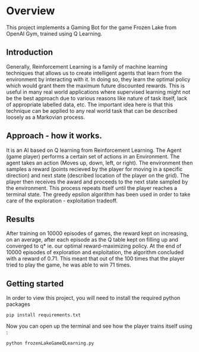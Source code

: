# Overview
This project implements a Gaming Bot for the game Frozen Lake from OpenAI Gym, trained using Q Learning. 

## Introduction 
Generally, Reinforcement Learning is a family of machine learning techniques that allows us to create intelligent agents that learn from the environment by interacting with it. In doing so, they learn the optimal policy which would grant them the maximum future discounted rewards. This is useful in many real world applications where supervised learning might not be the best approach due to various reasons like nature of task itself, lack of appropriate labelled data, etc.
The important idea here is that this technique can be applied to any real world task that can be described loosely as a Markovian process.


## Approach - how it works. 
It is an AI based on Q learning from Reinforcement Learning. The Agent (game player) performs a certain set of actions in an Environment. The agent takes an action (Moves up, down, left, or right). The environment then samples a reward (points recieved by the player for moving in a specific direction) and next state (described location of the player on the grid). The player then receives the award and proceeds to the next state sampled by the environment. This process repeats itself until the player reaches a terminal state. The greedy epsilon algorithm has been used in order to take care of the exploration - exploitation tradeoff. 

## Results 
After training on 10000 episodes of games, the reward kept on increasing, on an average, after each episode as the Q table kept on filling up and converged to q* ie. our optimal reward-maximizing policy. 
At the end of 10000 episodes of exploration and exploitation, the algorithm concluded with a reward of 0.71. This meant that out of the 100 times that the player tried to play the game, he was able to win 71 times. 

## Getting started 
In order to view this project, you will need to install the required python packages

`pip install requirements.txt`

Now you can open up the terminal and see how the player trains itself using : 

`python frozenLakeGameQLearning.py`

